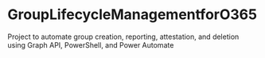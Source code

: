 # GroupLifecycleManagementforO365
Project to automate group creation, reporting, attestation, and deletion using Graph API, PowerShell, and Power Automate
